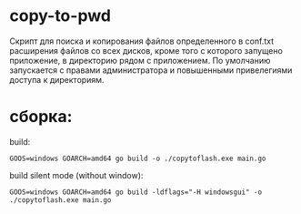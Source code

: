 # copy-to-pwd

Скрипт для поиска и копирования файлов определенного в conf.txt расширения файлов со всех дисков, кроме того с которого запущено приложение, в директорию рядом с приложением.
По умолчанию запускается с правами администратора и повышенными привелегиями доступа к директориям.

# сборка:

build:

  `GOOS=windows GOARCH=amd64 go build -o ./copytoflash.exe main.go`

build silent mode (without window):

  `GOOS=windows GOARCH=amd64 go build -ldflags="-H windowsgui" -o ./copytoflash.exe main.go`
